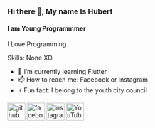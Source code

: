 ### Hi there 👋, My name Is Hubert
#### I am Young Programmmer
I Love Programming

Skills: None XD

- 🌱 I’m currently learning Flutter
- 📫 How to reach me: Facebook or Instagram 
- ⚡ Fun fact: I belong to the youth city council 


[<img src='https://cdn.jsdelivr.net/npm/simple-icons@3.0.1/icons/github.svg' alt='github' height='40'>](https://github.com/https://github.com/HubertKoszyk)  [<img src='https://cdn.jsdelivr.net/npm/simple-icons@3.0.1/icons/facebook.svg' alt='facebook' height='40'>](https://www.facebook.com/https://www.facebook.com/hubert.koszyk.1/)  [<img src='https://cdn.jsdelivr.net/npm/simple-icons@3.0.1/icons/instagram.svg' alt='instagram' height='40'>](https://www.instagram.com/https://www.instagram.com/hubert.koszyk//)  [<img src='https://cdn.jsdelivr.net/npm/simple-icons@3.0.1/icons/youtube.svg' alt='YouTube' height='40'>](https://www.youtube.com/channel/https://www.youtube.com/channel/UC2oEKrVoDJrQEc9AUu3mFZA)  

